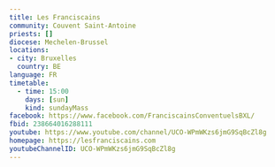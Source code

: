 ```yaml
---
title: Les Franciscains
community: Couvent Saint-Antoine
priests: []
diocese: Mechelen-Brussel
locations:
- city: Bruxelles
  country: BE
language: FR
timetable:
  - time: 15:00
    days: [sun]
    kind: sundayMass
facebook: https://www.facebook.com/FranciscainsConventuelsBXL/
fbid: 238664016288111
youtube: https://www.youtube.com/channel/UCO-WPmWKzs6jmG9SqBcZl8g
homepage: https://lesfranciscains.com
youtubeChannelID: UCO-WPmWKzs6jmG9SqBcZl8g
---
```

